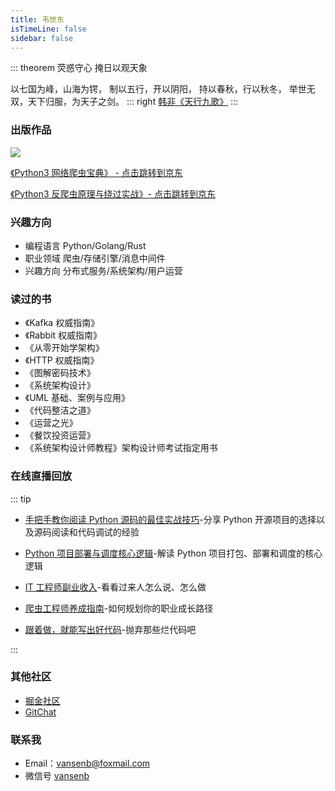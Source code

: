 ```yaml
---
title: 韦世东
isTimeLine: false
sidebar: false
---
```


::: theorem 荧惑守心 掩日以观天象

以七国为峰，山海为锷，
制以五行，开以阴阳，
持以春秋，行以秋冬，
举世无双，天下归服，为天子之剑。
::: right
[韩非《天行九歌》](http://www.xjent.com/100045/)
:::

<CanvasNest color="255,0,0" opacity='1'></CanvasNest>

### 出版作品

![](https://img.weishidong.com/double-book.png)

[《Python3 网络爬虫宝典》 - 点击跳转到京东](https://item.jd.com/12962196.html)

[《Python3 反爬虫原理与绕过实战》- 点击跳转到京东](https://item.jd.com/12794078.html)

### 兴趣方向

- 编程语言 Python/Golang/Rust
- 职业领域 爬虫/存储引擎/消息中间件
- 兴趣方向 分布式服务/系统架构/用户运营

### 读过的书

- 《Kafka 权威指南》
- 《Rabbit 权威指南》
- 《从零开始学架构》
- 《HTTP 权威指南》
- 《图解密码技术》
- 《系统架构设计》
- 《UML 基础、案例与应用》
- 《代码整洁之道》
- 《运营之光》
- 《餐饮投资运营》
- 《系统架构设计师教程》架构设计师考试指定用书

### 在线直播回放

::: tip
- [手把手教你阅读 Python 源码的最佳实战技巧](https://appycyfaqcq1951.h5.xiaoeknow.com/v1/course/alive/l_5e4e198ca4cc7_JPKcgrs8?type=2&app_id=appycYFaqcq1951&is_redirect=1)-分享 Python 开源项目的选择以及源码阅读和代码调试的经验


- [Python 项目部署与调度核心逻辑](https://bbs.huaweicloud.com/videos/102633)-解读 Python 项目打包、部署和调度的核心逻辑


- [IT 工程师副业收入](https://m.qlchat.com/wechat/page/topic-intro?topicId=2000008222245016&loginType=auth)-看看过来人怎么说、怎么做


- [爬虫工程师养成指南](https://appycyfaqcq1951.h5.xiaoeknow.com/v1/course/alive/l_5e1d837543bfa_D0jGfEsm?type=2&app_id=appycYFaqcq1951&is_redirect=1)-如何规划你的职业成长路径

- [跟着做，就能写出好代码](https://bbs.huaweicloud.com/live/HDZ_live/202103101900.html?ticket=ST-446580-LWqxUCXHSfJIRbyADee7ypNl-sso)-抛弃那些烂代码吧

:::

<link rel="stylesheet" href="https://ico.z01.com/zico.min.css">

### 其他社区

- [掘金社区](https://juejin.im/user/59df53d151882578d30167e6)
- [GitChat](https://gitbook.cn/gitchat/author/5c7e39ad5410817ae3a52176)

### 联系我

- <a class="zi zi_envelopeBold" zico="信封"></a> Email：[vansenb@foxmail.com](mailto:vansenb@foxmail.com)
- <a class="zi zi_tmWeixin" zico="微信"></a> 微信号 [vansenb]()
